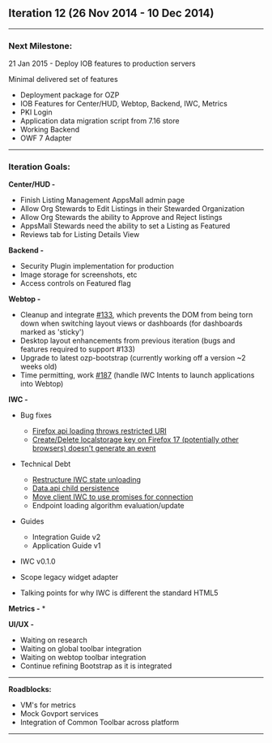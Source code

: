 ## Iteration 12 (26 Nov 2014 -  10 Dec 2014)

***

### Next Milestone:
21 Jan 2015 - Deploy IOB features to production servers

Minimal delivered set of features
* Deployment package for OZP
* IOB Features for Center/HUD, Webtop, Backend, IWC, Metrics
* PKI Login
* Application data migration script from 7.16 store
* Working Backend
* OWF 7 Adapter

***

### Iteration Goals:
**Center/HUD -**
* Finish Listing Management AppsMall admin page
* Allow Org Stewards to Edit Listings in their Stewarded Organization
* Allow Org Stewards the ability to Approve and Reject listings
* AppsMall Stewards need the ability to set a Listing as Featured
* Reviews tab for Listing Details View

**Backend -**
* Security Plugin implementation for production
* Image storage for screenshots, etc
* Access controls on Featured flag

**Webtop -**
* Cleanup and integrate [#133](https://github.com/ozone-development/ozp-webtop/issues/133), which prevents the DOM from being torn down when switching layout views or dashboards (for dashboards marked as 'sticky')
* Desktop layout enhancements from previous iteration (bugs and features required to support #133)
* Upgrade to latest ozp-bootstrap (currently working off a version ~2 weeks old)
* Time permitting, work [#187](https://github.com/ozone-development/ozp-webtop/issues/187) (handle IWC Intents to launch applications into Webtop)

**IWC -**
* Bug fixes
    * [Firefox api loading throws restricted URI](https://github.com/ozone-development/ozp-iwc/issues/144)
    * [Create/Delete localstorage key on Firefox 17 (potentially other browsers) doesn't generate an event](https://github.com/ozone-development/ozp-iwc/issues/123)
    
* Technical Debt
    * [Restructure IWC state unloading](https://github.com/ozone-development/ozp-iwc/issues/155)
    * [Data.api child persistence](https://github.com/ozone-development/ozp-iwc/issues/158)
    * [Move client IWC to use promises for connection](https://github.com/ozone-development/ozp-iwc/issues/157)
    * Endpoint loading algorithm evaluation/update
* Guides
    * Integration Guide v2
    * Application Guide v1
* IWC v0.1.0
* Scope legacy widget adapter
* Talking points for why IWC is different the standard HTML5

**Metrics -**
* 

**UI/UX -**
* Waiting on research 
* Waiting on global toolbar integration 
* Waiting on webtop toolbar integration 
* Continue refining Bootstrap as it is integrated

***

**Roadblocks:**
* VM's for metrics
* Mock Govport services
* Integration of Common Toolbar across platform

***